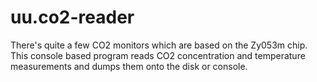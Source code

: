 # uu.co2-reader

There's quite a few CO2 monitors which are based on the Zy053m chip. This
console based program reads CO2 concentration and temperature measurements and
dumps them onto the disk or console.
